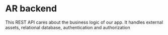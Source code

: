 # AR backend

This REST API cares about the business logic of our app. It handles external assets, relational database, authentication and authorization

